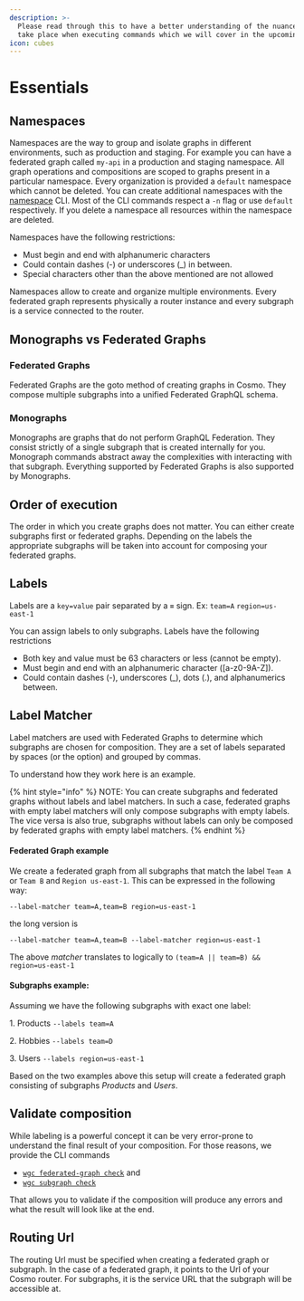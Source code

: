 ```yaml
---
description: >-
  Please read through this to have a better understanding of the nuances that
  take place when executing commands which we will cover in the upcoming pages.
icon: cubes
---
```


# Essentials

## Namespaces

Namespaces are the way to group and isolate graphs in different environments, such as production and staging. For example you can have a federated graph called `my-api` in a production and staging namespace. All graph operations and compositions are scoped to graphs present in a particular namespace. Every organization is provided a `default` namespace which cannot be deleted. You can create additional namespaces with the [namespace](namespace/) CLI. Most of the CLI commands respect a `-n` flag or use `default` respectively. If you delete a namespace all resources within the namespace are deleted.

Namespaces have the following restrictions:

* Must begin and end with alphanumeric characters
* Could contain dashes (-) or underscores (\_) in between.
* Special characters other than the above mentioned are not allowed

Namespaces allow to create and organize multiple environments. Every federated graph represents physically a router instance and every subgraph is a service connected to the router.

## Monographs vs Federated Graphs

### Federated Graphs

Federated Graphs are the goto method of creating graphs in Cosmo. They compose multiple subgraphs into a unified Federated GraphQL schema.&#x20;

### Monographs

Monographs are graphs that do not perform GraphQL Federation. They consist strictly of a single subgraph that is created internally for you. Monograph commands abstract away the complexities with interacting with that subgraph. Everything supported by Federated Graphs is also supported by Monographs.

## Order of execution

The order in which you create graphs does not matter. You can either create subgraphs first or federated graphs. Depending on the labels the appropriate subgraphs will be taken into account for composing your federated graphs.

## Labels

Labels are a `key=value` pair separated by a **`=`** sign. Ex: `team=A` `region=us-east-1`

You can assign labels to only subgraphs. Labels have the following restrictions

* Both key and value must be 63 characters or less (cannot be empty).
* Must begin and end with an alphanumeric character (\[a-z0-9A-Z]).
* Could contain dashes (-), underscores (\_), dots (.), and alphanumerics between.

## Label Matcher

Label matchers are used with Federated Graphs to determine which subgraphs are chosen for composition. They are a set of labels separated by spaces (or the option) and grouped by commas.

To understand how they work here is an example.

{% hint style="info" %}
NOTE: You can create subgraphs and federated graphs without labels and label matchers. In such a case, federated graphs with empty label matchers will only compose subgraphs with empty labels. The vice versa is also true, subgraphs without labels can only be composed by federated graphs with empty label matchers.
{% endhint %}

#### Federated Graph example

We create a federated graph from all subgraphs that match the label `Team A` or `Team B` and `Region us-east-1`. This can be expressed in the following way:

`--label-matcher team=A,team=B region=us-east-1`&#x20;

the long version is

`--label-matcher team=A,team=B --label-matcher region=us-east-1`&#x20;

The above _matcher_ translates to logically to `(team=A || team=B) && region=us-east-1`

#### Subgraphs example:

Assuming we have the following subgraphs with exact one label:

1\. Products `--labels team=A`

2\. Hobbies `--labels team=D`

3\. Users `--labels region=us-east-1`

Based on the two examples above this setup will create a federated graph consisting of subgraphs _Products_ and _Users_.

## Validate composition

While labeling is a powerful concept it can be very error-prone to understand the final result of your composition. For those reasons, we provide the CLI commands

* [`wgc federated-graph check`](federated-graph/check.md) and
* [`wgc subgraph check`](subgraph/check.md)

That allows you to validate if the composition will produce any errors and what the result will look like at the end.&#x20;

## Routing Url

The routing Url must be specified when creating a federated graph or subgraph. In the case of a federated graph, it points to the Url of your Cosmo router. For subgraphs, it is the service URL that the subgraph will be accessible at.
